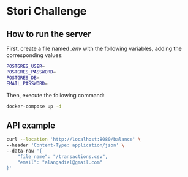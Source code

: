 # Stori Challenge

## How to run the server
First, create a file named *.env* with the following variables, adding the corresponding values:
```sh
POSTGRES_USER=
POSTGRES_PASSWORD=
POSTGRES_DB=
EMAIL_PASSWORD=
```

Then, execute the following command:
```sh
docker-compose up -d
```

## API example

```sh
curl --location 'http://localhost:8080/balance' \
--header 'Content-Type: application/json' \
--data-raw '{
    "file_name": "/transactions.csv",
    "email": "alangadiel@gmail.com"
}'
```